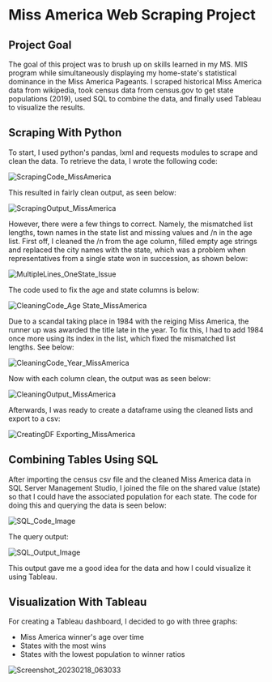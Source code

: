 # Miss America Web Scraping Project

## Project Goal

The goal of this project was to brush up on skills learned in my MS. MIS program while simultaneously displaying my home-state's statistical dominance in the Miss America Pageants. I scraped historical Miss America data from wikipedia, took census data from census.gov to get state populations (2019), used SQL to combine the data, and finally used Tableau to visualize the results. 


## Scraping With Python

To start, I used python's pandas, lxml and requests modules to scrape and clean the data. To retrieve the data, I wrote the following code:

![ScrapingCode_MissAmerica](https://user-images.githubusercontent.com/94634170/219900938-375f6912-b27b-44d0-9cbc-b9a6df59024f.png)

This resulted in fairly clean output, as seen below:

![ScrapingOutput_MissAmerica](https://user-images.githubusercontent.com/94634170/219900957-4aaf7c85-2aa1-4269-9d1b-0f38e62b069f.png)

However, there were a few things to correct. Namely, the mismatched list lengths, town names in the state list and missing values and /n in the age list. First off, I cleaned the /n from the age column, filled empty age strings and replaced the city names with the state, which was a problem when representatives from a single state won in succession, as shown below:

![MultipleLines_OneState_Issue](https://user-images.githubusercontent.com/94634170/219901247-21c2d90f-d5f5-4348-ac26-eb1d80228dab.png)

The code used to fix the age and state columns is below:

![CleaningCode_Age State_MissAmerica](https://user-images.githubusercontent.com/94634170/219901250-4aa066a2-363f-4c8f-bd26-295a63a02f9e.png)

Due to a scandal taking place in 1984 with the reiging Miss America, the runner up was awarded the title late in the year. To fix this, I had to add 1984 once more using its index in the list, which fixed the mismatched list lengths. See below: 

![CleaningCode_Year_MissAmerica](https://user-images.githubusercontent.com/94634170/219901686-1e5b7a0a-9d18-4bc8-a31d-6e96f6caa408.png)

Now with each column clean, the output was as seen below:

![CleaningOutput_MissAmerica](https://user-images.githubusercontent.com/94634170/219901956-42c7301b-047c-4600-bcd7-c12e1bd8406c.png)

Afterwards, I was ready to create a dataframe using the cleaned lists and export to a csv:

![CreatingDF Exporting_MissAmerica](https://user-images.githubusercontent.com/94634170/219901759-5b651397-f5c6-495d-a438-7aa29116b292.png)


## Combining Tables Using SQL

After importing the census csv file and the cleaned Miss America data in SQL Server Management Studio, I joined the file on the shared value (state) so that I could have the associated population for each state. The code for doing this and querying the data is seen below:

![SQL_Code_Image](https://user-images.githubusercontent.com/94634170/219902667-7f781731-1d77-4f6e-9c1c-817a6c35fd53.png)

The query output:

![SQL_Output_Image](https://user-images.githubusercontent.com/94634170/219902685-cca900b5-4754-45d0-b7f3-0d1ac4523830.png)

This output gave me a good idea for the data and how I could visualize it using Tableau.


## Visualization With Tableau

For creating a Tableau dashboard, I decided to go with three graphs:
* Miss America winner's age over time
* States with the most wins
* States with the lowest population to winner ratios

![Screenshot_20230218_063033](https://user-images.githubusercontent.com/94634170/219904074-79035533-d229-4b29-817d-b58246017bfb.png)







